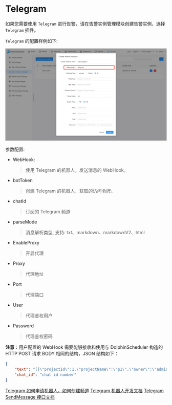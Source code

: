 # Telegram

如果您需要使用 `Telegram` 进行告警，请在告警实例管理模块创建告警实例，选择 `Telegram` 插件。

`Telegram` 的配置样例如下:

![alert-telegram](../../../../img/new_ui/dev/alert/alert_telegram.png)

参数配置:
* WebHook:
  > 使用 Telegram 的机器人，发送消息的 WebHook。
* botToken
  > 创建 Telegram 的机器人，获取的访问令牌。
* chatId
  > 订阅的 Telegram 频道
* parseMode
  > 消息解析类型, 支持: txt、markdown、markdownV2、html
* EnableProxy
  > 开启代理
* Proxy
  > 代理地址
* Port
  > 代理端口
* User
  > 代理鉴权用户
* Password
  > 代理鉴权密码

**注意**：用户配置的 WebHook 需要能够接收和使用与 DolphinScheduler 构造的 HTTP POST 请求 BODY 相同的结构，JSON 结构如下：

```json
{
    "text": "[{\"projectId\":1,\"projectName\":\"p1\",\"owner\":\"admin\",\"processId\":35,\"processDefinitionCode\":4928367293568,\"processName\":\"s11-3-20220324084708668\",\"taskCode\":4928359068928,\"taskName\":\"s1\",\"taskType\":\"SHELL\",\"taskState\":\"FAILURE\",\"taskStartTime\":\"2022-03-24 08:47:08\",\"taskEndTime\":\"2022-03-24 08:47:09\",\"taskHost\":\"192.168.1.103:1234\",\"logPath\":\"\"}]",
    "chat_id": "chat id number"
}
```

[Telegram 如何申请机器人，如何创建频道](https://core.telegram.org/bots)
[Telegram 机器人开发文档](https://core.telegram.org/bots/api) 
[Telegram SendMessage 接口文档](https://core.telegram.org/bots/api#sendmessage)

